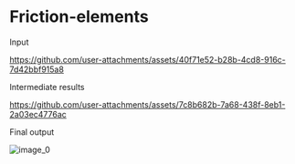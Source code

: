 # Friction-elements
Input

https://github.com/user-attachments/assets/40f71e52-b28b-4cd8-916c-7d42bbf915a8

Intermediate results 


https://github.com/user-attachments/assets/7c8b682b-7a68-438f-8eb1-2a03ec4776ac


Final output

![image_0](https://github.com/user-attachments/assets/16ff2aee-aca2-4556-a748-c743ee23bc69)
